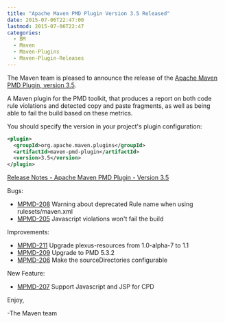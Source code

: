 ```yaml
---
title: "Apache Maven PMD Plugin Version 3.5 Released"
date: 2015-07-06T22:47:00
lastmod: 2015-07-06T22:47
categories:
  - BM
  - Maven
  - Maven-Plugins
  - Maven-Plugin-Releases
---
```

The Maven team is pleased to announce the release of the 
[Apache Maven PMD Plugin, version 3.5](http://maven.apache.org/plugins/maven-pmd-plugin/).

A Maven plugin for the PMD toolkit, that produces a report on both code rule
violations and detected copy and paste fragments, as well as being able to fail
the build based on these metrics.

You should specify the version in your project's plugin configuration:

```xml
<plugin>
  <groupId>org.apache.maven.plugins</groupId>
  <artifactId>maven-pmd-plugin</artifactId>
  <version>3.5</version>
</plugin>
```

<!-- more -->

[Release Notes - Apache Maven PMD Plugin - Version 3.5](https://issues.apache.org/jira/secure/ReleaseNote.jspa?projectId=12317621&version=12330969)

Bugs:

 * [MPMD-208](https://issues.apache.org/jira/browse/MPMD-208) Warning about deprecated Rule name when using rulesets/maven.xml
 * [MPMD-205](https://issues.apache.org/jira/browse/MPMD-205) Javascript violations won't fail the build

Improvements:

 * [MPMD-211](https://issues.apache.org/jira/browse/MPMD-211) Upgrade plexus-resources from 1.0-alpha-7 to 1.1
 * [MPMD-209](https://issues.apache.org/jira/browse/MPMD-209) Upgrade to PMD 5.3.2
 * [MPMD-206](https://issues.apache.org/jira/browse/MPMD-206) Make the sourceDirectories configurable

New Feature:

 * [MPMD-207](https://issues.apache.org/jira/browse/MPMD-207) Support Javascript and JSP for CPD

Enjoy,

-The Maven team
